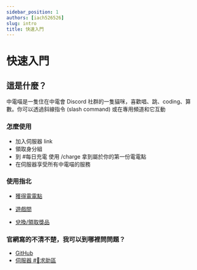 ```yaml
---
sidebar_position: 1
authors: [iach526526]
slug: intro
title: 快速入門
---
```


# 快速入門
## 這是什麼？

中電喵是一隻住在中電會 Discord 社群的一隻貓咪，喜歡唱、跳、coding、算數。你可以透過斜線指令 (slash command) 或在專用頻道和它互動

### 怎麼使用

- 加入伺服器 link
- 領取身分組
- 到 #每日充電 使用 /charge 拿到屬於你的第一份電電點
- 在伺服器享受所有中電喵的服務

### 使用指北
- [獲得電電點](./get-point.md)

- [遊戲間](./game.md)

- [兌換/領取獎品](./shop)

### 官網寫的不清不楚，我可以到哪裡問問題？
- [GitHub](https://github.com/SCAICT/SCAICT-uwu/issues)
- [伺服器 #🥺求助區](https://discord.com/invite/At7r54v94c)
